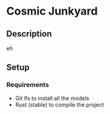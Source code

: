 # Cosmic Junkyard

## Description

eh

## Setup

### Requirements
* Git lfs to install all the models
* Rust (stable) to compile the project